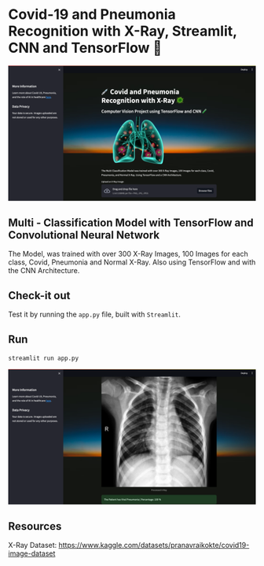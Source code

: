 # Covid-19 and Pneumonia Recognition with X-Ray, Streamlit, CNN and TensorFlow 🦠

<img src="./img1.png" width="800"/>

## Multi - Classification Model with TensorFlow and Convolutional Neural Network

The Model, was trained with over 300 X-Ray Images, 100 Images for each class, Covid, Pneumonia and Normal X-Ray. Also using TensorFlow and with the CNN Architecture.

## Check-it out
Test it by running the `app.py` file, built with `Streamlit`.

## Run
```sh
streamlit run app.py
```

<img src="./img2.png" width="800"/>

## Resources

X-Ray Dataset: https://www.kaggle.com/datasets/pranavraikokte/covid19-image-dataset



